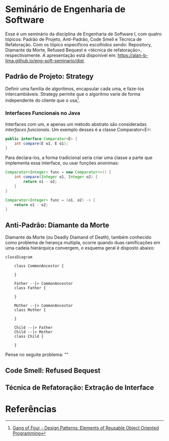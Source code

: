 # Seminário de Engenharia de Software

Esse é um seminário da disciplina de Engenharia de Software I, com quatro tópicos: Padrão de Projeto, Anti-Padrão, Code Smell e Técnica de Refatoração. Com os tópico especificos escolhidos sendo: Repository, Diamante da Morte, Refused Bequest e &#60;técnica de refatoração&#62;, respectivamente. A apresentação está disponível em: https://alan-b-lima.github.io/eng-soft-seminario/dist.

## Padrão de Projeto: Strategy

Definir uma família de algoritmos, encapsular cada uma, e faze-los intercambiáveis. Strategy permite que o algoritmo varie de forma independente do cliente que o usa[^four].

### Interfaces Funcionais no Java

Interfaces com um, e apenas um método abstrato são consideradas _interfaces funcionais_. Um exemplo desses é a classe Comparator\<E>:

```java
public interface Comparator<E> {
    int compare(E o1, E o1);
}
```

Para declara-los, a forma tradicional seria criar uma classe a parte que implementa essa interface, ou usar funções anonimas:

```java
Comparator<Integer> func = new Comparator<>() {
    int compare(Integer o1, Integer o2) {
        return o1 - o2;
    }
}

Comparator<Integer> func = (o1, o2) -> {
    return o1 - o2;
}
```

## Anti-Padrão: Diamante da Morte

Diamante da Morte (ou Deadly Diamand of Death), também conhecido como problema de herança multipla, ocorre quando duas ramificações em uma cadeia hierárquica convergem, o esquema geral é disposto abaixo:

```mermaid
classDiagram
    
    class CommonAncestor {
        
    }

    Father --|> CommonAncestor
    class Father {

    }

    Mother --|> CommonAncestor
    class Mother {

    }

    Child --|> Father
    Child --|> Mother
    class Child {

    }
```

Pense no seguite problema: ""

## Code Smell: Refused Bequest



## Técnica de Refatoração: Extração de Interface



# Referências

[^muratori]: [Casey Muratori - The Big OOPs: Anatomy of a Thirty-five-year Mistake](https://www.youtube.com/watch?v=wo84LFzx5nI)
[^four]: [Gang of Four - Design Patterns: Elements of Reusable Object Oriented Programming](https://www.javier8a.com/itc/bd1/articulo.pdf)